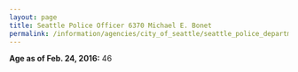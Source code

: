```yaml
---
layout: page
title: Seattle Police Officer 6370 Michael E. Bonet
permalink: /information/agencies/city_of_seattle/seattle_police_department/copbook/6370/
---
```


**Age as of Feb. 24, 2016:** 46
